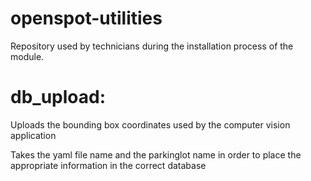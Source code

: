 # openspot-utilities

Repository used by technicians during the installation process of the module. 

# db_upload:

Uploads the bounding box coordinates used by the computer vision application

Takes the yaml file name and the parkinglot name in order to place the appropriate information
in the correct database

